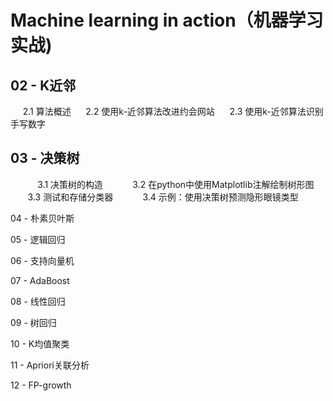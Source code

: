Machine learning in action（机器学习实战)
=========
02 - K近邻
---------
      2.1 算法概述
      2.2 使用k-近邻算法改进约会网站
      2.3 使用k-近邻算法识别手写数字

03 - 决策树
--------
            3.1 决策树的构造
            3.2 在python中使用Matplotlib注解绘制树形图
            3.3 测试和存储分类器
            3.4 示例：使用决策树预测隐形眼镜类型

04 - 朴素贝叶斯

05 - 逻辑回归

06 - 支持向量机

07 - AdaBoost

08 - 线性回归

09 - 树回归

10 - K均值聚类

11 - Apriori关联分析

12 - FP-growth
